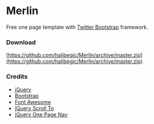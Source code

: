 Merlin
======
Free one page template with [Twitter Bootstrap](http://getbootstrap.com/) framework.

### Download

[https://github.com/halibegic/Merlin/archive/master.zip](https://github.com/halibegic/Merlin/archive/master.zip)


### Credits
 * [jQuery](http://jquery.com/)
 * [Bootstrap](http://getbootstrap.com/)
 * [Font Awesome](http://fortawesome.github.io/Font-Awesome/)
 * [jQuery Scroll To](http://flesler.blogspot.com/2007/10/jqueryscrollto.html)
 * [jQuery One Page Nav](https://github.com/davist11/jQuery-One-Page-Nav)
